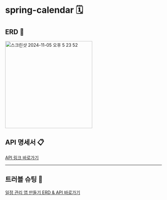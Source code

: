 # spring-calendar 🗓

## ERD 📁
<img width="280" alt="스크린샷 2024-11-05 오후 5 23 52" src="https://github.com/user-attachments/assets/2d247233-08e0-4932-a3f5-fe68647aadca">

## API 명세서 📋
[API 링크 바로가기](https://documenter.getpostman.com/view/39375040/2sAY4vfhKe)

------------
## 트러블 슈팅 🎯
[일정 관리 앱 만들기 ERD & API 바로가기](https://sooyeoneo.tistory.com/57)
